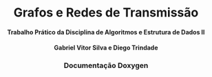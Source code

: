 
<div align="justify">

<div align="center">

# Grafos e Redes de Transmissão

#### Trabalho Prático da Disciplina de Algoritmos e Estrutura de Dados II

#### Gabriel Vitor Silva e Diego Trindade


### Documentação Doxygen

